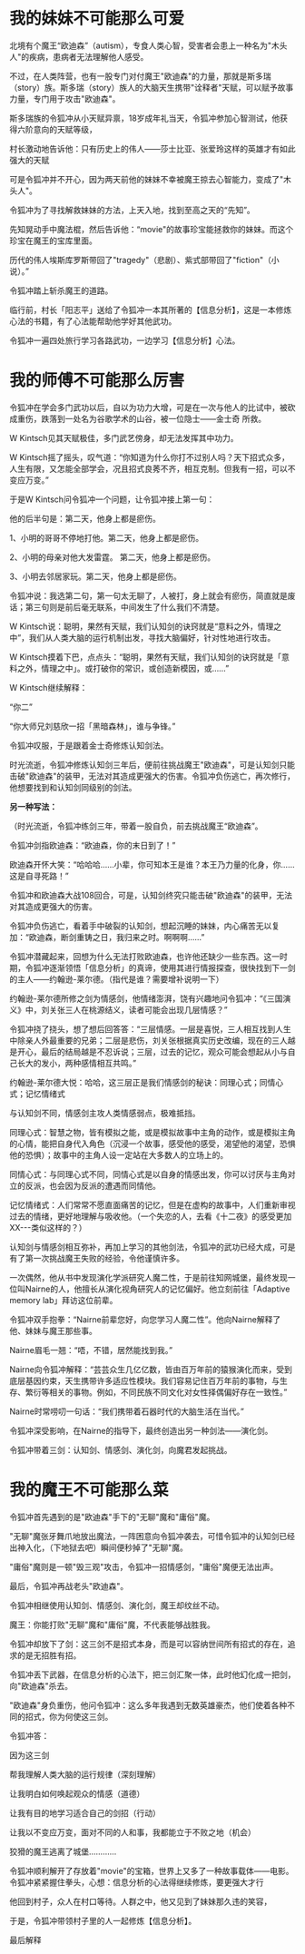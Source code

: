 # 我的妹妹不可能那么可爱



北境有个魔王“欧迪森”（autism），专食人类心智，受害者会患上一种名为"木头人"的疾病，患病者无法理解他人感受。



不过，在人类阵营，也有一股专门对付魔王"欧迪森"的力量，那就是斯多瑞（story）族。斯多瑞（story）族人的大脑天生携带"诠释者"天赋，可以赋予故事力量，专门用于攻击"欧迪森"。





斯多瑞族的令狐冲从小天赋异禀，18岁成年礼当天，令狐冲参加心智测试，他获得六阶意向的天赋等级，



村长激动地告诉他：只有历史上的伟人——莎士比亚、张爱玲这样的英雄才有如此强大的天赋





可是令狐冲并不开心，因为两天前他的妹妹不幸被魔王掠去心智能力，变成了"木头人"。





令狐冲为了寻找解救妹妹的方法，上天入地，找到至高之天的“先知”。



先知晃动手中魔法棍，然后告诉他：“movie"的故事珍宝能拯救你的妹妹。而这个珍宝在魔王的宝库里面。



历代的伟人埃斯库罗斯带回了"tragedy"（悲剧）、紫式部带回了"fiction"（小说）。”





令狐冲踏上斩杀魔王的道路。



临行前，村长「阳志平」送给了令狐冲一本其所著的【信息分析】，这是一本修炼心法的书籍，有了心法能帮助他学好其他武功。



令狐冲一遍四处旅行学习各路武功，一边学习【信息分析】心法。



# 我的师傅不可能那么厉害



令狐冲在学会多门武功以后，自以为功力大增，可是在一次与他人的比试中，被砍成重伤，跌落到一处名为谷歌学术的山谷，被一位隐士——金士奇 所救。



W Kintsch见其天赋极佳，多门武艺傍身，却无法发挥其中功力。



W Kintsch摇了摇头，叹气道：“你知道为什么你打不过别人吗？天下招式众多，人生有限，又怎能全部学会，况且招式良莠不齐，相互克制。但我有一招，可以不变应万变。”





于是W Kintsch问令狐冲一个问题，让令狐冲接上第一句：



他的后半句是：第二天，他身上都是瘀伤。



1、小明的哥哥不停地打他。第二天，他身上都是瘀伤。



2、小明的母亲对他大发雷霆。 第二天，他身上都是瘀伤。



3、小明去邻居家玩。第二天，他身上都是瘀伤。



令狐冲说：我选第二句，第一句太无聊了，人被打，身上就会有瘀伤，简直就是废话；第三句则是前后毫无联系，中间发生了什么我们不清楚。



W Kintsch说：聪明，果然有天赋，我们认知剑的诀窍就是“意料之外，情理之中”，我们从人类大脑的运行机制出发，寻找大脑偏好，针对性地进行攻击。



W Kintsch摸着下巴，点点头：“聪明，果然有天赋，我们认知剑的诀窍就是「意料之外，情理之中」。或打破你的常识，或创造新模因，或……”



W Kintsch继续解释：

“你二”

“你大师兄刘慈欣一招「黑暗森林」，谁与争锋。”



令狐冲叹服，于是跟着金士奇修炼认知剑法。





时光流逝，令狐冲修炼认知剑三年后，便前往挑战魔王"欧迪森"，可是认知剑只能击破"欧迪森"的装甲，无法对其造成更强大的伤害。令狐冲负伤逃亡，再次修行，他想要找到和认知剑同级别的剑法。



**另一种写法：**



（时光流逝，令狐冲练剑三年，带着一股自负，前去挑战魔王“欧迪森”。



令狐冲剑指欧迪森：“欧迪森，你的末日到了！”



欧迪森开怀大笑：“哈哈哈……小辈，你可知本王是谁？本王乃力量的化身，你……这是自寻死路！”



令狐冲和欧迪森大战108回合，可是，认知剑终究只能击破"欧迪森"的装甲，无法对其造成更强大的伤害。



令狐冲负伤逃亡，看着手中破裂的认知剑，想起沉睡的妹妹，内心痛苦无以复加：“欧迪森，断剑重铸之日，我归来之时。啊啊啊……”



令狐冲潜藏起来，回想为什么无法打败欧迪森，也许他还缺少一些东西。这一时期，令狐冲逐渐领悟「信息分析」的真谛，使用其进行情报探查，很快找到下一剑的主人——约翰逊-莱尔德。（指代是谁？需要增补说明一下）





约翰逊-莱尔德所修之剑为情感剑，他情绪澎湃，饶有兴趣地问令狐冲：“《三国演义》中，刘关张三人在桃源结义，读者可能会出现几层情感？”



令狐冲挠了挠头，想了想后回答答：“三层情感。一层是喜悦，三人相互找到人生中除亲人外最重要的兄弟；二层是悲伤，刘关张根据真实历史改编，现在的三人越是开心，最后的结局越是不忍诉说；三层，过去的记忆，观众可能会想起从小与自己长大的发小，两种感情相互共鸣。”



约翰逊-莱尔德大悦：哈哈，这三层正是我们情感剑的秘诀：同理心式；同情心式；记忆情绪式





与认知剑不同，情感剑主攻人类情感弱点，极难抵挡。



同理心式：智慧之物，皆有模拟之能，或是模拟故事中主角的动作，或是模拟主角的心情，能把自身代入角色（沉浸一个故事，感受他的感受，渴望他的渴望，恐惧他的恐惧）；故事中的主角人设一定站在大多数人的立场上的。



同情心式：与同理心式不同，同情心式是以自身的情感出发，你可以讨厌与主角对立的反派，也会因为反派的遭遇而同情他。



记忆情绪式：人们常常不愿直面痛苦的记忆，但是在虚构的故事中，人们重新审视过去的情绪，更好地理解与吸收他。（一个失恋的人，去看《十二夜》的感受更加XX---类似这样的？）





认知剑与情感剑相互弥补，再加上学习的其他剑法，令狐冲的武功已经大成，可是有了第一次挑战魔王失败的经验，令他谨慎许多。



一次偶然，他从书中发现演化学派研究人魔二性，于是前往知网城堡，最终发现一位叫Nairne的人，他擅长从演化视角研究人的记忆偏好。他立刻前往「Adaptive memory lab」拜访这位前辈。



令狐冲双手抱拳：“Nairne前辈您好，向您学习人魔二性”。他向Nairne解释了他、妹妹与魔王那些事。



Nairne眉毛一翘：“唔，不错，居然能找到我。”



Nairne向令狐冲解释：“芸芸众生几亿亿数，皆由百万年前的猿猴演化而来，受到底层基因约束，天生携带许多适应性模块。我们容易记住百万年前的事物，与生存、繁衍等相关的事物。例如，不同民族不同文化对女性择偶偏好存在一致性。”



Nairne时常唠叨一句话：“我们携带着石器时代的大脑生活在当代。”



令狐冲深受影响，在Nairne的指导下，最终创造出另一种剑法——演化剑。







令狐冲带着三剑：认知剑、情感剑、演化剑，向魔君发起挑战。





# 我的魔王不可能那么菜



令狐冲首先遇到的是"欧迪森"手下的"无聊"魔和"庸俗"魔。



"无聊"魔张牙舞爪地放出魔法，一阵困意向令狐冲袭去，可惜令狐冲的认知剑已经出神入化，（下地狱去吧）瞬间便秒掉了"无聊"魔。



"庸俗"魔则是一顿"毁三观"攻击，令狐冲一招情感剑，"庸俗"魔便无法出声。





最后，令狐冲再战老头"欧迪森"。



令狐冲相继使用认知剑、情感剑、演化剑，魔王却纹丝不动。



魔王：你能打败"无聊"魔和"庸俗"魔，不代表能够战胜我。



令狐冲却放下了剑：这三剑不是招式本身，而是可以容纳世间所有招式的存在，追求的是无招胜有招。



令狐冲丢下武器，在信息分析的心法下，把三剑汇聚一体，此时他幻化成一把剑，向"欧迪森"杀去。





"欧迪森"身负重伤，他问令狐冲：这么多年我遇到无数英雄豪杰，他们使着各种不同的招式，你为何使这三剑。



令狐冲答：



因为这三剑



帮我理解人类大脑的运行规律（深刻理解）



让我明白如何唤起观众的情感（道德）



让我有目的地学习适合自己的剑招（行动）



让我以不变应万变，面对不同的人和事，我都能立于不败之地（机会）





狡猾的魔王逃离了城堡…………



令狐冲顺利解开了存放着"movie"的宝箱，世界上又多了一种故事载体——电影。令狐冲紧紧握住拳头，心想：信息分析的心法得继续修炼，要更强大才行



他回到村子，众人在村口等待。人群之中，他又见到了妹妹那久违的笑容，



于是，令狐冲带领村子里的人一起修炼【信息分析】。





最后解释